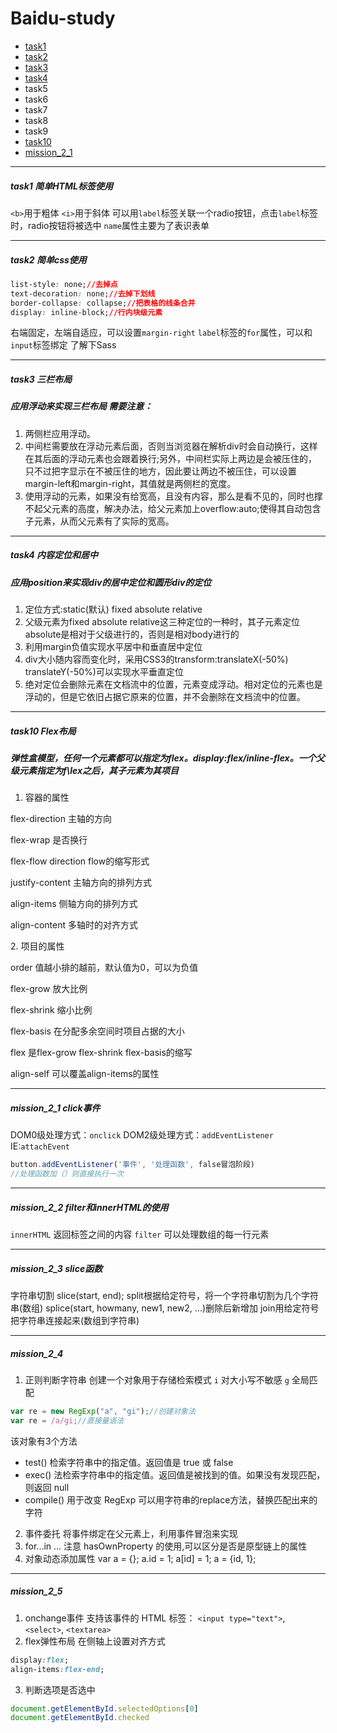 # Baidu-study
+ [task1](http://snowxxapple.github.io/Baidu-study/task1/)
+ [task2](http://snowxxapple.github.io/Baidu-study/task2/)
+ [task3](http://snowxxapple.github.io/Baidu-study/task3/)
+ [task4](http://snowxxapple.github.io/Baidu-study/task4/index1.html)
+ task5
+ task6
+ task7
+ task8
+ task9
+ [task10](http://snowxxapple.github.io/Baidu-study/task10/)
+ [mission_2_1](http://snowxxapple.github.io/Baidu-study/mission_2_1/)

---
##### task1 简单HTML标签使用
`<b>`用于粗体 
`<i>`用于斜体
可以用`label`标签关联一个radio按钮，点击`label`标签时，radio按钮将被选中
`name`属性主要为了表识表单

---

##### task2 简单css使用
``` css
list-style: none;//去掉点
text-decoration: none;//去掉下划线
border-collapse: collapse;//把表格的线条合并
display: inline-block;//行内块级元素
```
右端固定，左端自适应，可以设置`margin-right`
`label`标签的`for`属性，可以和`input`标签绑定
了解下Sass

---
##### task3 三栏布局
##### 应用浮动来实现三栏布局 需要注意：
1. 两侧栏应用浮动。
2. 中间栏需要放在浮动元素后面，否则当浏览器在解析div时会自动换行，这样在其后面的浮动元素也会跟着换行;另外，中间栏实际上两边是会被压住的，只不过把字显示在不被压住的地方，因此要让两边不被压住，可以设置margin-left和margin-right，其值就是两侧栏的宽度。
3. 使用浮动的元素，如果没有给宽高，且没有内容，那么是看不见的，同时也撑不起父元素的高度，解决办法，给父元素加上overflow:auto;使得其自动包含子元素，从而父元素有了实际的宽高。

---
##### task4 内容定位和居中
##### 应用position来实现div的居中定位和圆形div的定位
1. 定位方式:static(默认) fixed absolute relative
2. 父级元素为fixed absolute relative这三种定位的一种时，其子元素定位absolute是相对于父级进行的，否则是相对body进行的
3. 利用margin负值实现水平居中和垂直居中定位
4. div大小随内容而变化时，采用CSS3的transform:translateX(-50%) translateY(-50%)可以实现水平垂直定位
5. 绝对定位会删除元素在文档流中的位置，元素变成浮动。相对定位的元素也是浮动的，但是它依旧占据它原来的位置，并不会删除在文档流中的位置。

---
##### task10 Flex布局
##### 弹性盒模型，任何一个元素都可以指定为flex。display:flex/inline-flex。一个父级元素指定为f\lex之后，其子元素为其项目
1. 容器的属性
<p>flex-direction 主轴的方向</p>
<p>flex-wrap 是否换行</p>
<p>flex-flow  direction flow的缩写形式</p>
<p>justify-content 主轴方向的排列方式</p>
<p>align-items 侧轴方向的排列方式</p>
<p>align-content 多轴时的对齐方式</p>
2. 项目的属性
<p>order 值越小排的越前，默认值为0，可以为负值</p>
<p>flex-grow 放大比例</p>
<p>flex-shrink 缩小比例</p>
<p>flex-basis 在分配多余空间时项目占据的大小</p>
<p>flex     是flex-grow flex-shrink flex-basis的缩写</p>
<p>align-self 可以覆盖align-items的属性</p>

---
##### mission_2_1 click事件
DOM0级处理方式：`onclick`
DOM2级处理方式：`addEventListener`
IE:`attachEvent`
``` javascript
button.addEventListener('事件', '处理函数', false冒泡阶段)
//处理函数加（）则直接执行一次
```

---
##### mission_2_2 filter和innerHTML的使用
`innerHTML` 返回标签之间的内容
`filter` 可以处理数组的每一行元素

---
##### mission_2_3 slice函数
字符串切割
slice(start, end);
split根据给定符号，将一个字符串切割为几个字符串(数组)
splice(start, howmany, new1, new2, ...)删除后新增加
join用给定符号把字符串连接起来(数组到字符串)

---
##### mission_2_4
1. 正则判断字符串
创建一个对象用于存储检索模式
`i` 对大小写不敏感
`g` 全局匹配
``` javascript
var re = new RegExp("a", "gi");//创建对象法
var re = /a/gi;//直接量语法
```
该对象有3个方法
 - test() 检索字符串中的指定值。返回值是 true 或 false
 - exec() 法检索字符串中的指定值。返回值是被找到的值。如果没有发现匹配，则返回 null
 - compile() 用于改变 RegExp
 可以用字符串的replace方法，替换匹配出来的字符

2. 事件委托
将事件绑定在父元素上，利用事件冒泡来实现
3. for...in ...
注意 hasOwnProperty 的使用,可以区分是否是原型链上的属性
4. 对象动态添加属性
var a = {};
a.id = 1;
a[id] = 1;
a = {id, 1};

---
##### mission_2_5
1. onchange事件
支持该事件的 HTML 标签：
`<input type="text">`, `<select>`, `<textarea>`
2. flex弹性布局
在侧轴上设置对齐方式
``` css
display:flex;
align-items:flex-end;
```
3. 判断选项是否选中
``` javascript
document.getElementById.selectedOptions[0]
document.getElementById.checked
```